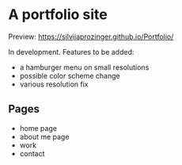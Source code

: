 # A portfolio site

Preview: https://silvijaprozinger.github.io/Portfolio/

In development. Features to be added: 

* a hamburger menu on small resolutions
* possible color scheme change
* various resolution fix

## Pages
* home page
* about me page 
* work 
* contact

